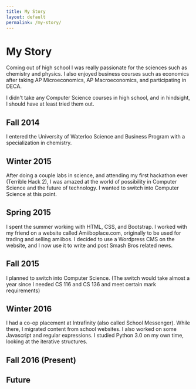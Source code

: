 ```yaml
---
title: My Story
layout: default
permalink: /my-story/
---
```

# My Story

Coming out of high school I was really passionate for the sciences such as chemistry and physics. I also enjoyed business courses such as economics after taking AP Microeconomics, AP Macroeconomics, and participating in DECA.

I didn't take any Computer Science courses in high school, and in hindsight, I should have at least tried them out.

## Fall 2014

I entered the University of Waterloo Science and Business Program with a specialization in chemistry.

## Winter 2015

After doing a couple labs in science, and attending my first hackathon ever (Terrible Hack 2), I was amazed at the world of possibility in Computer Science and the future of technology. I wanted to switch into Computer Science at this point.

## Spring 2015
I spent the summer working with HTML, CSS, and Bootstrap. I worked with my friend on a website called Amiiboplace.com, originally to be used for trading and selling amiibos. I decided to use a Wordpress CMS on the website, and I now use it to write and post Smash Bros related news.

## Fall 2015
I planned to switch into Computer Science. (The switch would take almost a year since I needed CS 116 and CS 136 and meet certain mark requirements)

## Winter 2016

I had a co-op placement at Intrafinity (also called School Messenger). While there, I migrated content from school websites. I also worked on some Javascript and regular expressions. I studied Python 3.0 on my own time, looking at the iterative structures.

## Fall 2016 (Present)


## Future
